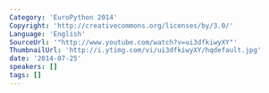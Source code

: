 ```yaml
---
Category: 'EuroPython 2014'
Copyright: 'http://creativecommons.org/licenses/by/3.0/'
Language: 'English'
SourceUrl: '"http://www.youtube.com/watch?v=ui3dfkiwyXY"'
ThumbnailUrl: 'http://i.ytimg.com/vi/ui3dfkiwyXY/hqdefault.jpg'
date: '2014-07-25'
speakers: []
tags: []
---
```


